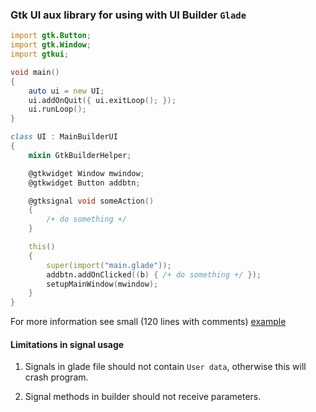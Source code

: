 ### Gtk UI aux library for using with UI Builder `Glade`

```d
import gtk.Button;
import gtk.Window;
import gtkui;

void main()
{
    auto ui = new UI;
    ui.addOnQuit({ ui.exitLoop(); });
    ui.runLoop();
}

class UI : MainBuilderUI
{
    mixin GtkBuilderHelper;

    @gtkwidget Window mwindow;
    @gtkwidget Button addbtn;

    @gtksignal void someAction()
    {
        /+ do something +/
    }

    this()
    {
        super(import("main.glade"));
        addbtn.addOnClicked((b) { /+ do something +/ });
        setupMainWindow(mwindow);
    }
}
```

For more information see small (120 lines with comments) [example](example/app.d) 

#### Limitations in signal usage

1. Signals in glade file should not contain `User data`,
otherwise this will crash program.

2. Signal methods in builder should not receive parameters.